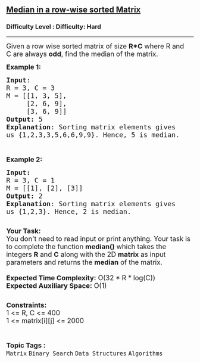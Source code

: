 <h2><a href="https://www.geeksforgeeks.org/problems/median-in-a-row-wise-sorted-matrix1527/1?itm_source=geeksforgeeks&itm_medium=article&itm_campaign=practice_card">Median in a row-wise sorted Matrix</a></h2><h3>Difficulty Level : Difficulty: Hard</h3><hr><div class="problems_problem_content__Xm_eO"><p><span style="font-size:18px">Given a row wise sorted matrix of size <strong>R*C</strong>&nbsp;where R&nbsp;and C&nbsp;are always <strong>odd</strong>,&nbsp;find the median of the matrix.</span></p>

<p><span style="font-size:18px"><strong>Example 1:</strong></span></p>

<pre><span style="font-size:18px"><strong>Input</strong>:
R = 3, C = 3
M = [[1, 3, 5], 
&nbsp;    [2, 6, 9], 
&nbsp;    [3, 6, 9]]
<strong>Output:</strong>&nbsp;5
<strong>Explanation</strong>: Sorting matrix elements gives 
us {1,2,3,3,5,6,6,9,9}. Hence, 5 is median. 
</span></pre>

<p>&nbsp;</p>

<p><span style="font-size:18px"><strong>Example 2:</strong></span></p>

<pre><span style="font-size:18px"><strong>Input:</strong>
R = 3, C = 1
M = [[1], [2], [3]]
<strong>Output: </strong>2
<strong>Explanation</strong>: Sorting matrix elements gives 
us {1,2,3}. Hence, 2 is median.</span>
</pre>

<p><br>
<span style="font-size:18px"><strong>Your Task:&nbsp;&nbsp;</strong><br>
You don't need to read input or print anything. Your task is to complete the function&nbsp;<strong>median()</strong>&nbsp;which takes the integers&nbsp;<strong>R</strong> and <strong>C</strong>&nbsp;along with the&nbsp;2D&nbsp;<strong>matrix</strong>&nbsp;as input parameters and returns the <strong>median</strong> of the matrix.<br>
<br>
<strong>Expected Time Complexity:</strong> O(32 * R&nbsp;* log(C))</span><br>
<span style="font-size:18px"><strong>Expected Auxiliary Space:</strong> O(1)</span></p>

<p><br>
<span style="font-size:18px"><strong>Constraints:</strong><br>
1 &lt;= R, C&nbsp;&lt;= 400<br>
1 &lt;= matrix[i][j] &lt;= 2000</span></p></div><br><p><span style=font-size:18px><strong>Topic Tags : </strong><br><code>Matrix</code>&nbsp;<code>Binary Search</code>&nbsp;<code>Data Structures</code>&nbsp;<code>Algorithms</code>&nbsp;